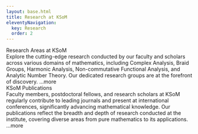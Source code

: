 ```yaml
---
layout: base.html
title: Research at KSoM
eleventyNavigation:
  key: Research
  order: 2
---
```

<section id="research-areas-section-link" class="accordion-item" data-accordion-id="researchAreasLink" data-learn-more-url="/research/research-areas/">
    <div class="accordion-header" role="button" tabindex="0" aria-haspopup="dialog" aria-label="Explore our detailed Research Areas" aria-expanded="false" aria-controls="accordion-content-researchAreasLink">Research Areas at KSoM</div>
    <div class="accordion-snippet">
        Explore the cutting-edge research conducted by our faculty and scholars across various domains of mathematics, including Complex Analysis, Braid Groups, Harmonic Analysis, Non-commutative Functional Analysis, and Analytic Number Theory. Our dedicated research groups are at the forefront of discovery.<span class="snippet-more-indicator"> ...more</span>
    </div>
    <div class="accordion-content" style="display: none;" id="accordion-content-researchAreasLink">
        <p>Our research groups delve into specialized areas, pushing the boundaries of mathematical understanding. Each group is led by experts and offers opportunities for doctoral and postdoctoral researchers.</p>
        <a href="/research/research-areas/" class="modal-learn-more-btn">Discover All Research Areas &rarr;</a>
    </div>
</section>

<!-- KSoM Publications Section -->
<section id="publications-section" class="accordion-item" data-accordion-id="ksomPublications" data-learn-more-url="[https://ksom.res.in/research/publications](https://ksom.res.in/research/publications)">
    <div class="accordion-header" role="button" tabindex="0" aria-haspopup="dialog" aria-label="View KSoM Publications" aria-expanded="false" aria-controls="accordion-content-ksomPublications">KSoM Publications</div>
    <div class="accordion-snippet">
        Faculty members, postdoctoral fellows, and research scholars at KSoM regularly contribute to leading journals and present at international conferences, significantly advancing mathematical knowledge. Our publications reflect the breadth and depth of research conducted at the institute, covering diverse areas from pure mathematics to its applications.<span class="snippet-more-indicator"> ...more</span>
    </div>
    <div class="accordion-content" style="display: none;" id="accordion-content-ksomPublications">
        <p>The research output of KSoM is consistently published in prestigious mathematical journals and presented at major international conferences. This commitment to dissemination ensures that our breakthroughs are shared with the global scientific community.</p>
        <p>Our faculty's research extends across numerous specialized fields, contributing to the rich tapestry of mathematical thought. From foundational theories to innovative applications, KSoM's publications underscore our dedication to academic excellence and scholarly impact.</p>
        <a href="[https://ksom.res.in/research/publications](https://ksom.res.in/research/publications)" class="modal-learn-more-btn">View All Publications &rarr;</a>
    </div>
</section>
